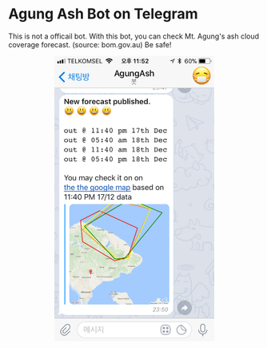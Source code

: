 # Agung Ash Bot on Telegram

This is not a officail bot. With this bot, you can check Mt. Agung's ash cloud coverage forecast. (source: bom.gov.au)
Be safe!

<p align="center">
  <img width="320"  src="https://github.com/yomybaby/agung-ash-telegramBot/blob/8d5fbaa4c21284a222bab65bfbb05b817e599e3d/screenshot.jpeg?raw=true">
</p>
